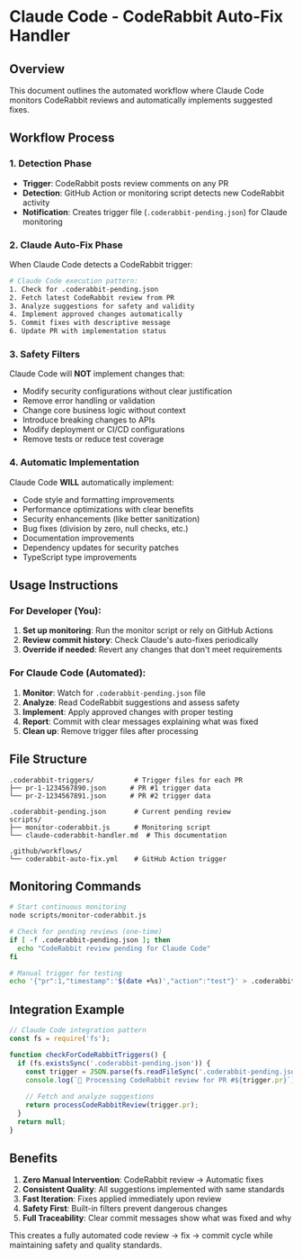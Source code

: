 # Claude Code - CodeRabbit Auto-Fix Handler

## Overview
This document outlines the automated workflow where Claude Code monitors CodeRabbit reviews and automatically implements suggested fixes.

## Workflow Process

### 1. Detection Phase
- **Trigger**: CodeRabbit posts review comments on any PR
- **Detection**: GitHub Action or monitoring script detects new CodeRabbit activity
- **Notification**: Creates trigger file (`.coderabbit-pending.json`) for Claude monitoring

### 2. Claude Auto-Fix Phase
When Claude Code detects a CodeRabbit trigger:

```bash
# Claude Code execution pattern:
1. Check for .coderabbit-pending.json
2. Fetch latest CodeRabbit review from PR
3. Analyze suggestions for safety and validity
4. Implement approved changes automatically
5. Commit fixes with descriptive message
6. Update PR with implementation status
```

### 3. Safety Filters
Claude Code will **NOT** implement changes that:
- Modify security configurations without clear justification
- Remove error handling or validation
- Change core business logic without context
- Introduce breaking changes to APIs
- Modify deployment or CI/CD configurations
- Remove tests or reduce test coverage

### 4. Automatic Implementation
Claude Code **WILL** automatically implement:
- Code style and formatting improvements
- Performance optimizations with clear benefits
- Security enhancements (like better sanitization)
- Bug fixes (division by zero, null checks, etc.)
- Documentation improvements
- Dependency updates for security patches
- TypeScript type improvements

## Usage Instructions

### For Developer (You):
1. **Set up monitoring**: Run the monitor script or rely on GitHub Actions
2. **Review commit history**: Check Claude's auto-fixes periodically
3. **Override if needed**: Revert any changes that don't meet requirements

### For Claude Code (Automated):
1. **Monitor**: Watch for `.coderabbit-pending.json` file
2. **Analyze**: Read CodeRabbit suggestions and assess safety
3. **Implement**: Apply approved changes with proper testing
4. **Report**: Commit with clear messages explaining what was fixed
5. **Clean up**: Remove trigger files after processing

## File Structure

```
.coderabbit-triggers/          # Trigger files for each PR
├── pr-1-1234567890.json      # PR #1 trigger data
└── pr-2-1234567891.json      # PR #2 trigger data

.coderabbit-pending.json       # Current pending review
scripts/
├── monitor-coderabbit.js      # Monitoring script
└── claude-coderabbit-handler.md  # This documentation

.github/workflows/
└── coderabbit-auto-fix.yml    # GitHub Action trigger
```

## Monitoring Commands

```bash
# Start continuous monitoring
node scripts/monitor-coderabbit.js

# Check for pending reviews (one-time)
if [ -f .coderabbit-pending.json ]; then
  echo "CodeRabbit review pending for Claude Code"
fi

# Manual trigger for testing
echo '{"pr":1,"timestamp":'$(date +%s)',"action":"test"}' > .coderabbit-pending.json
```

## Integration Example

```javascript
// Claude Code integration pattern
const fs = require('fs');

function checkForCodeRabbitTriggers() {
  if (fs.existsSync('.coderabbit-pending.json')) {
    const trigger = JSON.parse(fs.readFileSync('.coderabbit-pending.json'));
    console.log(`🤖 Processing CodeRabbit review for PR #${trigger.pr}`);
    
    // Fetch and analyze suggestions
    return processCodeRabbitReview(trigger.pr);
  }
  return null;
}
```

## Benefits

1. **Zero Manual Intervention**: CodeRabbit review → Automatic fixes
2. **Consistent Quality**: All suggestions implemented with same standards
3. **Fast Iteration**: Fixes applied immediately upon review
4. **Safety First**: Built-in filters prevent dangerous changes
5. **Full Traceability**: Clear commit messages show what was fixed and why

This creates a fully automated code review → fix → commit cycle while maintaining safety and quality standards.
